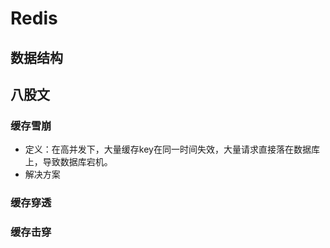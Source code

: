 # Redis

## 数据结构

## 八股文

### 缓存雪崩

- 定义：在高并发下，大量缓存key在同一时间失效，大量请求直接落在数据库上，导致数据库宕机。
- 解决方案

### 缓存穿透

### 缓存击穿

